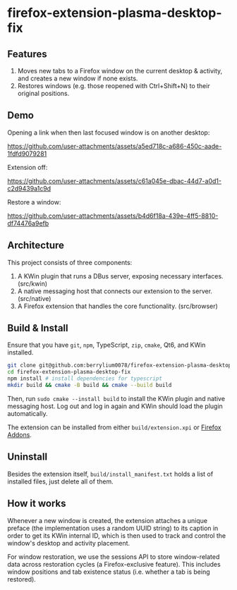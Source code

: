 # firefox-extension-plasma-desktop-fix

## Features

1. Moves new tabs to a Firefox window on the current desktop & activity, and creates a new window if none exists.
2. Restores windows (e.g. those reopened with Ctrl+Shift+N) to their original positions.

## Demo

Opening a link when then last focused window is on another desktop:


https://github.com/user-attachments/assets/a5ed718c-a686-450c-aade-1fdfd9079281

Extension off:


https://github.com/user-attachments/assets/c61a045e-dbac-44d7-a0d1-c2d9439a1c9d

Restore a window:


https://github.com/user-attachments/assets/b4d6f18a-439e-4ff5-8810-df74476a9efb

## Architecture

This project consists of three components:
1. A KWin plugin that runs a DBus server, exposing necessary interfaces. (src/kwin)
2. A native messaging host that connects our extension to the server. (src/native)
3. A Firefox extension that handles the core functionality. (src/browser)

## Build & Install

Ensure that you have `git`, `npm`, TypeScript, `zip`, `cmake`, Qt6, and KWin installed.

```sh
git clone git@github.com:berrylium0078/firefox-extension-plasma-desktop-fix.git
cd firefox-extension-plasma-desktop-fix
npm install # install dependencies for typescript
mkdir build && cmake -B build && cmake --build build
```

Then, run `sudo cmake --install build` to install the KWin plugin and native messaging host. Log out and log in again and KWin should load the plugin automatically.

The extension can be installed from either `build/extension.xpi` or [Firefox Addons](https://addons.mozilla.org/en-US/firefox/addon/plasma-desktop-fix/).

## Uninstall

Besides the extension itself, `build/install_manifest.txt` holds a list of installed files, just delete all of them.

## How it works

Whenever a new window is created, the extension attaches a unique preface (the implementation uses a random UUID string) to its caption in order to get its KWin internal ID, which is then used to track and control the window's desktop and activity placement.

For window restoration, we use the sessions API to store window-related data across restoration cycles (a Firefox-exclusive feature). This includes window positions and tab existence status (i.e. whether a tab is being restored).
